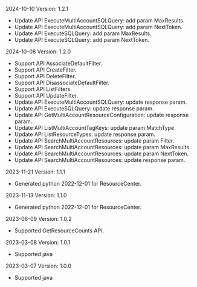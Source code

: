 2024-10-10 Version: 1.2.1
- Update API ExecuteMultiAccountSQLQuery: add param MaxResults.
- Update API ExecuteMultiAccountSQLQuery: add param NextToken.
- Update API ExecuteSQLQuery: add param MaxResults.
- Update API ExecuteSQLQuery: add param NextToken.


2024-10-08 Version: 1.2.0
- Support API AssociateDefaultFilter.
- Support API CreateFilter.
- Support API DeleteFilter.
- Support API DisassociateDefaultFilter.
- Support API ListFilters.
- Support API UpdateFilter.
- Update API ExecuteMultiAccountSQLQuery: update response param.
- Update API ExecuteSQLQuery: update response param.
- Update API GetMultiAccountResourceConfiguration: update response param.
- Update API ListMultiAccountTagKeys: update param MatchType.
- Update API ListResourceTypes: update response param.
- Update API SearchMultiAccountResources: update param Filter.
- Update API SearchMultiAccountResources: update param MaxResults.
- Update API SearchMultiAccountResources: update param NextToken.
- Update API SearchMultiAccountResources: update response param.


2023-11-21 Version: 1.1.1
- Generated python 2022-12-01 for ResourceCenter.

2023-11-13 Version: 1.1.0
- Generated python 2022-12-01 for ResourceCenter.

2023-06-09 Version: 1.0.2
- Supported GetResourceCounts API.

2023-03-08 Version: 1.0.1
- Supported java

2023-03-07 Version: 1.0.0
- Supported java

